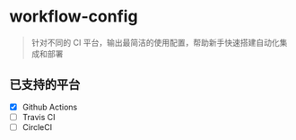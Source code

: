 # workflow-config

> 针对不同的 CI 平台，输出最简洁的使用配置，帮助新手快速搭建自动化集成和部署

## 已支持的平台

- [x] Github Actions
- [ ] Travis CI
- [ ] CircleCI
